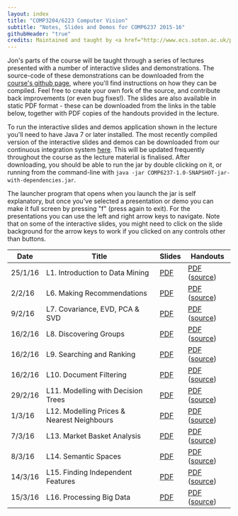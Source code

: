 ```yaml
---
layout: index
title: "COMP3204/6223 Computer Vision"
subtitle: "Notes, Slides and Demos for COMP6237 2015-16"
githubHeader: "true"
credits: Maintained and taught by <a href="http://www.ecs.soton.ac.uk/people/jsh2">Dr Jonathon Hare</a> (<a href="https://github.com/jonhare">jonhare</a>)
---
```



Jon's parts of the course will be taught through a series of lectures presented with a number of interactive slides and demonstrations. The source-code of these demonstrations can be downloaded from the [course's github page](http://github.com/jonhare/COMP6237), where you'll find instructions on how they can be compiled. Feel free to create your own fork of the source, and contribute back improvements (or even bug fixes!). The slides are also available in static PDF format - these can be downloaded from the links in the table below, together with PDF copies of the handouts provided in the lecture.

To run the interactive slides and demos application shown in the lecture you'll need to have Java 7 or later installed. The most recently compiled version of the interactive slides and demos can be downloaded from our continuous integration system [here](http://jenkins.ecs.soton.ac.uk/job/COMP6237/lastSuccessfulBuild/artifact/app/target/COMP6237-1.0-SNAPSHOT-jar-with-dependencies.jar). This will be updated frequently throughout the course as the lecture material is finalised. After downloading, you should be able to run the jar by double clicking on it, or running from the command-line with `java -jar COMP6237-1.0-SNAPSHOT-jar-with-dependencies.jar`.

The launcher program that opens when you launch the jar is self explanatory, but once you've selected a presentation or demo you can make it full screen by pressing "f" (press again to exit). For the presentations you can use the left and right arrow keys to navigate. Note that on some of the interactive slides, you might need to click on the slide background for the arrow keys to work if you clicked on any controls other than buttons.

Date     | Title        | Slides                             | Handouts
---------| ------------ | ---------------------------------- | ---------
25/1/16  | L1. Introduction to Data Mining | [PDF](./lectures/pdf/L1-Intro.pdf) | [PDF](https://github.com/jonhare/COMP6237/blob/master/notes/L1-Intro.pdf) ([source](http://github.com/jonhare/COMP6237/blob/master/notes/L1-Intro.md))
2/2/16  | L6. Making Recommendations | [PDF](./lectures/pdf/L6-Recommendation.pdf) | [PDF](https://github.com/jonhare/COMP6237/blob/master/notes/L6-Recommendation.pdf) ([source](http://github.com/jonhare/COMP6237/blob/master/notes/L6-Recommendation.md)) 
9/2/16  | L7. Covariance, EVD, PCA & SVD | [PDF](./lectures/pdf/L7-Covariance-PCA.pdf) | [PDF](https://github.com/jonhare/COMP6237/blob/master/notes/L7-Covariance-PCA.pdf) ([source](http://github.com/jonhare/COMP6237/blob/master/notes/L7-Covariance-PCA.md)) 
16/2/16  | L8. Discovering Groups | [PDF](./lectures/pdf/L8-Groups.pdf) | [PDF](https://github.com/jonhare/COMP6237/blob/master/notes/L8-Groups.pdf) ([source](http://github.com/jonhare/COMP6237/blob/master/notes/L8-Groups.md)) 
16/2/16  | L9. Searching and Ranking | [PDF](./lectures/pdf/L9-Search.pdf) | [PDF](https://github.com/jonhare/COMP6237/blob/master/notes/L9-Search.pdf) ([source](http://github.com/jonhare/COMP6237/blob/master/notes/L9-Search.md))
16/2/16  | L10. Document Filtering | [PDF](./lectures/pdf/L10-Filtering.pdf) | [PDF](https://github.com/jonhare/COMP6237/blob/master/notes/L10-Filtering.pdf) ([source](http://github.com/jonhare/COMP6237/blob/master/notes/L10-Filtering.md))
29/2/16  | L11. Modelling with Decision Trees | [PDF](./lectures/pdf/L11-DecisionTrees.pdf) | [PDF](https://github.com/jonhare/COMP6237/blob/master/notes/L11-DecisionTrees.pdf) ([source](http://github.com/jonhare/COMP6237/blob/master/notes/L11-DecisionTrees.md))
1/3/16  | L12. Modelling Prices & Nearest Neighbours | [PDF](./lectures/pdf/L12-KNN.pdf) | [PDF](https://github.com/jonhare/COMP6237/blob/master/notes/L12-KNN.pdf) ([source](http://github.com/jonhare/COMP6237/blob/master/notes/L12-KNN.md))
7/3/16  | L13. Market Basket Analysis | [PDF](./lectures/pdf/L13-MarketBasket.pdf) | [PDF](https://github.com/jonhare/COMP6237/blob/master/notes/L13-MarketBasket.pdf) ([source](http://github.com/jonhare/COMP6237/blob/master/notes/L13-MarketBasket.md))
8/3/16  | L14. Semantic Spaces | [PDF](./lectures/pdf/L14-SemanticSpaces.pdf) | [PDF](https://github.com/jonhare/COMP6237/blob/master/notes/L14-SemanticSpaces.pdf) ([source](http://github.com/jonhare/COMP6237/blob/master/notes/L14-SemanticSpaces.md))
14/3/16  | L15. Finding Independent Features | [PDF](./lectures/pdf/L14-TopicModelling.pdf) | [PDF](https://github.com/jonhare/COMP6237/blob/master/notes/L14-TopicModelling) ([source](http://github.com/jonhare/COMP6237/blob/master/notes/L14-TopicModelling))
15/3/16  | L16. Processing Big Data | [PDF](./lectures/pdf/L16-BigData.pdf) | [PDF](https://github.com/jonhare/COMP6237/blob/master/notes/L16-BigData.pdf) ([source](http://github.com/jonhare/COMP6237/blob/master/notes/L16-BigData.pdf))
